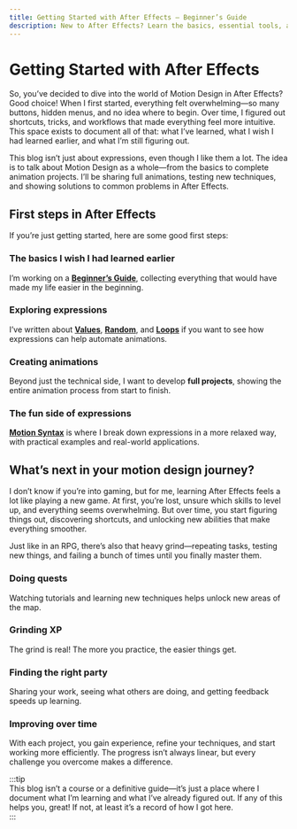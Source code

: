 ```yaml
---
title: Getting Started with After Effects – Beginner’s Guide
description: New to After Effects? Learn the basics, essential tools, and first steps to start animating with confidence.
---
```


# Getting Started with After Effects

So, you’ve decided to dive into the world of Motion Design in After Effects? Good choice! When I first started, everything felt overwhelming—so many buttons, hidden menus, and no idea where to begin. Over time, I figured out shortcuts, tricks, and workflows that made everything feel more intuitive. This space exists to document all of that: what I’ve learned, what I wish I had learned earlier, and what I’m still figuring out.  

This blog isn’t just about expressions, even though I like them a lot. The idea is to talk about Motion Design as a whole—from the basics to complete animation projects. I’ll be sharing full animations, testing new techniques, and showing solutions to common problems in After Effects.  

## First steps in After Effects  

If you’re just getting started, here are some good first steps:  

### The basics I wish I had learned earlier  
I’m working on a **[Beginner’s Guide](#)**, collecting everything that would have made my life easier in the beginning.  

### Exploring expressions  
I’ve written about **[Values](/after-effects/expressions/introduction.html#understanding-values-in-expressions)**, **[Random](/after-effects/expressions/introduction.html#random-motion-wiggle)**, and **[Loops](/after-effects/expressions/introduction.html#looping-animations-loopout)** if you want to see how expressions can help automate animations.  

### Creating animations  
Beyond just the technical side, I want to develop **full projects**, showing the entire animation process from start to finish.  

### The fun side of expressions  
**[Motion Syntax](/after-effects/motion-syntax/)** is where I break down expressions in a more relaxed way, with practical examples and real-world applications.  

## What’s next in your motion design journey?  

I don’t know if you’re into gaming, but for me, learning After Effects feels a lot like playing a new game. At first, you’re lost, unsure which skills to level up, and everything seems overwhelming. But over time, you start figuring things out, discovering shortcuts, and unlocking new abilities that make everything smoother.

Just like in an RPG, there’s also that heavy grind—repeating tasks, testing new things, and failing a bunch of times until you finally master them.

### Doing quests  
Watching tutorials and learning new techniques helps unlock new areas of the map.  

### Grinding XP  
The grind is real! The more you practice, the easier things get.  

### Finding the right party  
Sharing your work, seeing what others are doing, and getting feedback speeds up learning.  

### Improving over time  
With each project, you gain experience, refine your techniques, and start working more efficiently. The progress isn’t always linear, but every challenge you overcome makes a difference.  

:::tip  
This blog isn’t a course or a definitive guide—it’s just a place where I document what I’m learning and what I’ve already figured out. If any of this helps you, great! If not, at least it’s a record of how I got here.   
:::
